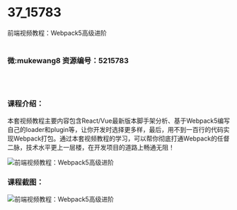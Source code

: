 # 37_15783
前端视频教程：Webpack5高级进阶
<br/></br>
<h3>微:mukewang8 资源编号：5215783</h3>
<br/></br>
<h3>课程介绍：</h3>
<p>本套视频教程主要内容包含React/Vue最新版本脚手架分析、基于<a title="查看与 Webpack5 相关的文章" target="_blank">Webpack5</a>编写自己的loader和plugin等，让你开发时选择更多样，最后，用不到一百行的代码实现Webpack打包。通过本套视频教程的学习，可以帮你彻底打通Webpack的任督二脉，技术水平更上一层楼，在开发项目的道路上畅通无阻！</p>
<p><img src="https://www.ko996.com/wp-content/uploads/img/2020/10/2-64-300x201.png" alt="前端视频教程：Webpack5高级进阶"></p>
<div class="info-desc">
<h3>课程截图：</h3>
<p><img src="https://www.ko996.com/wp-content/uploads/img/2020/10/1-68.png" alt="前端视频教程：Webpack5高级进阶"></p>


			
</div>
